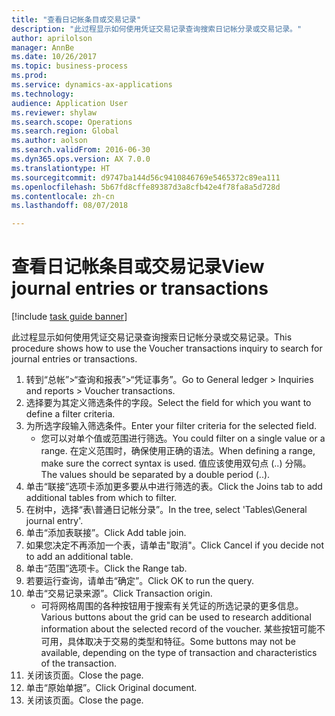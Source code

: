 ```yaml
--- 
title: "查看日记帐条目或交易记录"
description: "此过程显示如何使用凭证交易记录查询搜索日记帐分录或交易记录。"
author: aprilolson
manager: AnnBe
ms.date: 10/26/2017
ms.topic: business-process
ms.prod: 
ms.service: dynamics-ax-applications
ms.technology: 
audience: Application User
ms.reviewer: shylaw
ms.search.scope: Operations
ms.search.region: Global
ms.author: aolson
ms.search.validFrom: 2016-06-30
ms.dyn365.ops.version: AX 7.0.0
ms.translationtype: HT
ms.sourcegitcommit: d9747ba144d56c9410846769e5465372c89ea111
ms.openlocfilehash: 5b67fd8cffe89387d3a8cfb42e4f78fa8a5d728d
ms.contentlocale: zh-cn
ms.lasthandoff: 08/07/2018

---
```

# <a name="view-journal-entries-or-transactions"></a><span data-ttu-id="3cfe1-103">查看日记帐条目或交易记录</span><span class="sxs-lookup"><span data-stu-id="3cfe1-103">View journal entries or transactions</span></span>

[!include [task guide banner](../../includes/task-guide-banner.md)]

<span data-ttu-id="3cfe1-104">此过程显示如何使用凭证交易记录查询搜索日记帐分录或交易记录。</span><span class="sxs-lookup"><span data-stu-id="3cfe1-104">This procedure shows how to use the Voucher transactions inquiry to search for journal entries or transactions.</span></span>

1. <span data-ttu-id="3cfe1-105">转到“总帐”>“查询和报表”>“凭证事务”。</span><span class="sxs-lookup"><span data-stu-id="3cfe1-105">Go to General ledger > Inquiries and reports > Voucher transactions.</span></span>
2. <span data-ttu-id="3cfe1-106">选择要为其定义筛选条件的字段。</span><span class="sxs-lookup"><span data-stu-id="3cfe1-106">Select the field for which you want to define a filter criteria.</span></span>
3. <span data-ttu-id="3cfe1-107">为所选字段输入筛选条件。</span><span class="sxs-lookup"><span data-stu-id="3cfe1-107">Enter your filter criteria for the selected field.</span></span>
    * <span data-ttu-id="3cfe1-108">您可以对单个值或范围进行筛选。</span><span class="sxs-lookup"><span data-stu-id="3cfe1-108">You could filter on a single value or a range.</span></span> <span data-ttu-id="3cfe1-109">在定义范围时，确保使用正确的语法。</span><span class="sxs-lookup"><span data-stu-id="3cfe1-109">When defining a range, make sure the correct syntax is used.</span></span> <span data-ttu-id="3cfe1-110">值应该使用双句点 (..) 分隔。</span><span class="sxs-lookup"><span data-stu-id="3cfe1-110">The values should be separated by a double period (..).</span></span>  
4. <span data-ttu-id="3cfe1-111">单击“联接”选项卡添加更多要从中进行筛选的表。</span><span class="sxs-lookup"><span data-stu-id="3cfe1-111">Click the Joins tab to add additional tables from which to filter.</span></span>
5. <span data-ttu-id="3cfe1-112">在树中，选择“表\普通日记帐分录”。</span><span class="sxs-lookup"><span data-stu-id="3cfe1-112">In the tree, select 'Tables\General journal entry'.</span></span>
6. <span data-ttu-id="3cfe1-113">单击“添加表联接”。</span><span class="sxs-lookup"><span data-stu-id="3cfe1-113">Click Add table join.</span></span>
7. <span data-ttu-id="3cfe1-114">如果您决定不再添加一个表，请单击"取消"。</span><span class="sxs-lookup"><span data-stu-id="3cfe1-114">Click Cancel if you decide not to add an additional table.</span></span>
8. <span data-ttu-id="3cfe1-115">单击“范围”选项卡。</span><span class="sxs-lookup"><span data-stu-id="3cfe1-115">Click the Range tab.</span></span>
9. <span data-ttu-id="3cfe1-116">若要运行查询，请单击“确定”。</span><span class="sxs-lookup"><span data-stu-id="3cfe1-116">Click OK to run the query.</span></span>
10. <span data-ttu-id="3cfe1-117">单击“交易记录来源”。</span><span class="sxs-lookup"><span data-stu-id="3cfe1-117">Click Transaction origin.</span></span>
    * <span data-ttu-id="3cfe1-118">可将网格周围的各种按钮用于搜索有关凭证的所选记录的更多信息。</span><span class="sxs-lookup"><span data-stu-id="3cfe1-118">Various buttons about the grid can be used to research additional information about the selected record of the voucher.</span></span> <span data-ttu-id="3cfe1-119">某些按钮可能不可用，具体取决于交易的类型和特征。</span><span class="sxs-lookup"><span data-stu-id="3cfe1-119">Some buttons may not be available, depending on the type of transaction and characteristics of the transaction.</span></span>  
11. <span data-ttu-id="3cfe1-120">关闭该页面。</span><span class="sxs-lookup"><span data-stu-id="3cfe1-120">Close the page.</span></span>
12. <span data-ttu-id="3cfe1-121">单击“原始单据”。</span><span class="sxs-lookup"><span data-stu-id="3cfe1-121">Click Original document.</span></span>
13. <span data-ttu-id="3cfe1-122">关闭该页面。</span><span class="sxs-lookup"><span data-stu-id="3cfe1-122">Close the page.</span></span>


